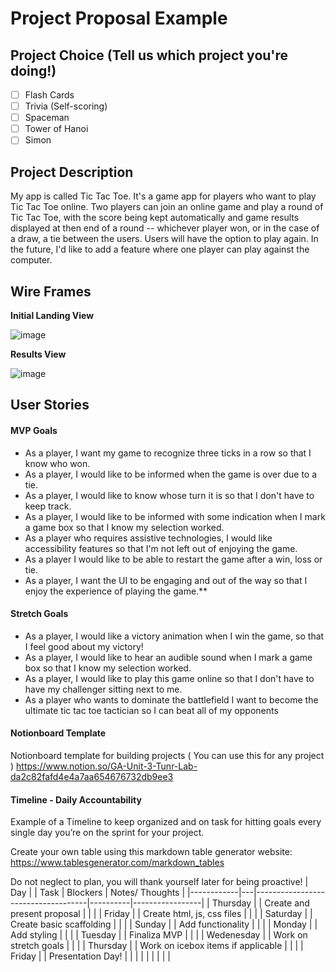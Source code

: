 # Project Proposal Example

## Project Choice (Tell us which project you're doing!)

- [ ] Flash Cards
- [ ] Trivia (Self-scoring)
- [ ] Spaceman
- [ ] Tower of Hanoi
- [ ] Simon

## Project Description 

My app is called Tic Tac Toe. It's a game app for players who want to play Tic Tac Toe online. Two players can join an online game and play a round of Tic Tac Toe, with the score being kept automatically and game results displayed at then end of a round -- whichever player won, or in the case of a draw, a tie between the users. Users will have the option to play again. In the future, I'd like to add a feature where one player can play against the computer. 

## Wire Frames

**Initial Landing View**

![image](https://media.git.generalassemb.ly/user/21811/files/0f7aee00-c1d9-11ea-9dad-de086a5c91fc)

**Results View**

![image](https://media.git.generalassemb.ly/user/21811/files/1a358300-c1d9-11ea-95da-6c14aefb0f18)

## User Stories

#### MVP Goals

- As a player, I want my game to recognize three ticks in a row so that I know who won.
- As a player, I would like to be informed when the game is over due to a tie.
- As a player, I would like to know whose turn it is so that I don't have to keep track.
- As a player, I would like to be informed with some indication when I mark a game box so that I know my selection worked.
- As a player who requires assistive technologies, I would like accessibility features so that I'm not left out of enjoying the game.
- As a player I would like to be able to restart the game after a win, loss or tie.
- As a player, I want the UI to be engaging and out of the way so that I enjoy the experience of playing the game.\*\*

#### Stretch Goals

- As a player, I would like a victory animation when I win the game, so that I feel good about my victory!
- As a player, I would like to hear an audible sound when I mark a game box so that I know my selection worked.
- As a player, I would like to play this game online so that I don't have to have my challenger sitting next to me.
- As a player who wants to dominate the battlefield I want to become the ultimate tic tac toe tactician so I can beat all of my opponents

#### Notionboard Template
Notionboard template for building projects ( You can use this for any project )
https://www.notion.so/GA-Unit-3-Tunr-Lab-da2c82fafd4e4a7aa654676732db9ee3

#### Timeline - Daily Accountability
Example of a Timeline to keep organized and on task for hitting goals every single day you’re on the sprint for your project.

Create your own table using this markdown table generator website:
https://www.tablesgenerator.com/markdown_tables

Do not neglect to plan, you will thank yourself later for being proactive!
| Day        |   | Task                               | Blockers | Notes/ Thoughts |
|------------|---|------------------------------------|----------|-----------------|
| Thursday   |   | Create and present proposal        |          |                 |
| Friday     |   | Create html, js, css files         |          |                 |
| Saturday   |   | Create basic scaffolding           |          |                 |
| Sunday     |   | Add functionality                  |          |                 |
| Monday     |   | Add styling                        |          |                 |
| Tuesday    |   | Finaliza MVP                       |          |                 |
| Wedenesday |   | Work on stretch goals              |          |                 |
| Thursday   |   | Work on icebox items if applicable |          |                 |
| Friday     |   | Presentation Day!                  |          |                 |
|            |   |                                    |          |                 |
